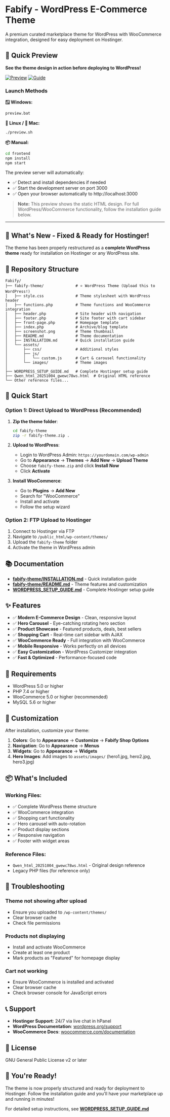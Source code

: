 # Fabify - WordPress E-Commerce Theme

A premium curated marketplace theme for WordPress with WooCommerce integration, designed for easy deployment on Hostinger.

## 🚀 Quick Preview

**See the theme design in action before deploying to WordPress!**

[![Preview](https://img.shields.io/badge/🌐_Live_Preview-localhost:3000-blue?style=for-the-badge)](http://localhost:3000)
[![Guide](https://img.shields.io/badge/📖_Preview_Guide-PREVIEW__GUIDE.md-green?style=for-the-badge)](PREVIEW_GUIDE.md)

### Launch Methods

**🪟 Windows:**
```bash
preview.bat
```

**🐧 Linux / 🍎 Mac:**
```bash
./preview.sh
```

**📦 Manual:**
```bash
cd frontend
npm install
npm start
```

The preview server will automatically:
- ✅ Detect and install dependencies if needed
- ✅ Start the development server on port 3000
- ✅ Open your browser automatically to http://localhost:3000

> **Note:** This preview shows the static HTML design. For full WordPress/WooCommerce functionality, follow the installation guide below.

---

## 🎉 What's New - Fixed & Ready for Hostinger!

The theme has been properly restructured as a **complete WordPress theme** ready for installation on Hostinger or any WordPress site.

## 📁 Repository Structure

```
Fabify/
├── fabify-theme/              # ⭐ WordPress Theme (Upload this to WordPress!)
│   ├── style.css              # Theme stylesheet with WordPress header
│   ├── functions.php          # Theme functions and WooCommerce integration
│   ├── header.php             # Site header with navigation
│   ├── footer.php             # Site footer with cart sidebar
│   ├── front-page.php         # Homepage template
│   ├── index.php              # Archive/blog template
│   ├── screenshot.png         # Theme thumbnail
│   ├── README.md              # Theme documentation
│   ├── INSTALLATION.md        # Quick installation guide
│   └── assets/
│       ├── css/               # Additional styles
│       ├── js/
│       │   └── custom.js      # Cart & carousel functionality
│       └── images/            # Theme images
│
├── WORDPRESS_SETUP_GUIDE.md   # Complete Hostinger setup guide
├── Qwen_html_20251004_gwewc78ws.html  # Original HTML reference
└── Other reference files...
```

## 🚀 Quick Start

### Option 1: Direct Upload to WordPress (Recommended)

1. **Zip the theme folder**:
   ```bash
   cd fabify-theme
   zip -r fabify-theme.zip .
   ```

2. **Upload to WordPress**:
   - Login to WordPress Admin: `https://yourdomain.com/wp-admin`
   - Go to **Appearance** → **Themes** → **Add New** → **Upload Theme**
   - Choose `fabify-theme.zip` and click **Install Now**
   - Click **Activate**

3. **Install WooCommerce**:
   - Go to **Plugins** → **Add New**
   - Search for "WooCommerce"
   - Install and activate
   - Follow the setup wizard

### Option 2: FTP Upload to Hostinger

1. Connect to Hostinger via FTP
2. Navigate to `/public_html/wp-content/themes/`
3. Upload the `fabify-theme` folder
4. Activate the theme in WordPress admin

## 📚 Documentation

- **[fabify-theme/INSTALLATION.md](fabify-theme/INSTALLATION.md)** - Quick installation guide
- **[fabify-theme/README.md](fabify-theme/README.md)** - Theme features and customization
- **[WORDPRESS_SETUP_GUIDE.md](WORDPRESS_SETUP_GUIDE.md)** - Complete Hostinger setup guide

## ✨ Features

- ✅ **Modern E-Commerce Design** - Clean, responsive layout
- ✅ **Hero Carousel** - Eye-catching rotating hero section
- ✅ **Product Showcase** - Featured products, deals, best sellers
- ✅ **Shopping Cart** - Real-time cart sidebar with AJAX
- ✅ **WooCommerce Ready** - Full integration with WooCommerce
- ✅ **Mobile Responsive** - Works perfectly on all devices
- ✅ **Easy Customization** - WordPress Customizer integration
- ✅ **Fast & Optimized** - Performance-focused code

## 🔧 Requirements

- WordPress 5.0 or higher
- PHP 7.4 or higher
- WooCommerce 5.0 or higher (recommended)
- MySQL 5.6 or higher

## 🎨 Customization

After installation, customize your theme:

1. **Colors**: Go to **Appearance** → **Customize** → **Fabify Shop Options**
2. **Navigation**: Go to **Appearance** → **Menus**
3. **Widgets**: Go to **Appearance** → **Widgets**
4. **Hero Images**: Add images to `assets/images/` (hero1.jpg, hero2.jpg, hero3.jpg)

## 📦 What's Included

### Working Files:
- ✅ Complete WordPress theme structure
- ✅ WooCommerce integration
- ✅ Shopping cart functionality
- ✅ Hero carousel with auto-rotation
- ✅ Product display sections
- ✅ Responsive navigation
- ✅ Footer with widget areas

### Reference Files:
- `Qwen_html_20251004_gwewc78ws.html` - Original design reference
- Legacy PHP files (for reference only)

## 🐛 Troubleshooting

### Theme not showing after upload
- Ensure you uploaded to `/wp-content/themes/`
- Clear browser cache
- Check file permissions

### Products not displaying
- Install and activate WooCommerce
- Create at least one product
- Mark products as "Featured" for homepage display

### Cart not working
- Ensure WooCommerce is installed and activated
- Clear browser cache
- Check browser console for JavaScript errors

## 📞 Support

- **Hostinger Support**: 24/7 via live chat in hPanel
- **WordPress Documentation**: [wordpress.org/support](https://wordpress.org/support)
- **WooCommerce Docs**: [woocommerce.com/documentation](https://woocommerce.com/documentation)

## 📄 License

GNU General Public License v2 or later

## 🎉 You're Ready!

The theme is now properly structured and ready for deployment to Hostinger. Follow the installation guide and you'll have your marketplace up and running in minutes!

For detailed setup instructions, see **[WORDPRESS_SETUP_GUIDE.md](WORDPRESS_SETUP_GUIDE.md)**